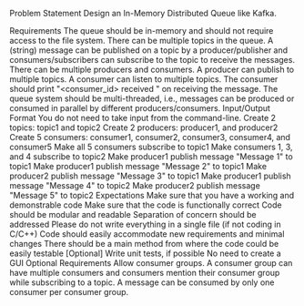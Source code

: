 Problem Statement
Design an In-Memory Distributed Queue like Kafka.

Requirements
The queue should be in-memory and should not require access to the file system.
There can be multiple topics in the queue.
A (string) message can be published on a topic by a producer/publisher and consumers/subscribers can subscribe to the topic to receive the messages.
There can be multiple producers and consumers.
A producer can publish to multiple topics.
A consumer can listen to multiple topics.
The consumer should print "<consumer_id> received <message>" on receiving the message.
The queue system should be multi-threaded, i.e., messages can be produced or consumed in parallel by different producers/consumers.
Input/Output Format
You do not need to take input from the command-line.
Create 2 topics: topic1 and topic2
Create 2 producers: producer1, and producer2
Create 5 consumers: consumer1, consumer2, consumer3, consumer4, and consumer5
Make all 5 consumers subscribe to topic1
Make consumers 1, 3, and 4 subscribe to topic2
Make producer1 publish message "Message 1" to topic1
Make producer1 publish message "Message 2" to topic1
Make producer2 publish message "Message 3" to topic1
Make producer1 publish message "Message 4" to topic2
Make producer2 publish message "Message 5" to topic2
Expectations
Make sure that you have a working and demonstrable code
Make sure that the code is functionally correct
Code should be modular and readable
Separation of concern should be addressed
Please do not write everything in a single file (if not coding in C/C++)
Code should easily accommodate new requirements and minimal changes
There should be a main method from where the code could be easily testable
[Optional] Write unit tests, if possible
No need to create a GUI
Optional Requirements
Allow consumer groups. A consumer group can have multiple consumers and consumers mention their consumer group while subscribing to a topic. A message can be consumed by only one consumer per consumer group.
